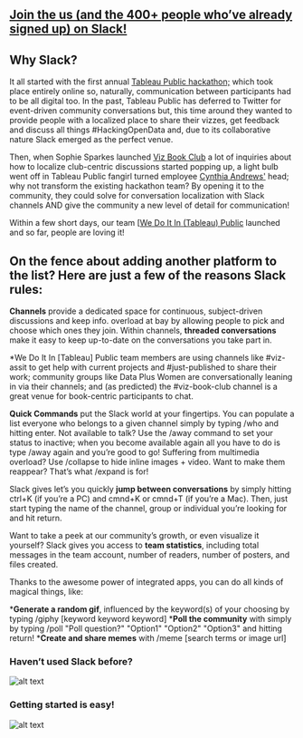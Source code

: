 ## [Join the us (and the 400+ people who’ve already signed up) on Slack!](https://join.slack.com/doitinpublic/shared_invite/MTc0NTQ5NDkyMDAwLTE0OTMyNTQwNTAtMjhlMzgwNDQ2Yw)

## Why Slack?

It all started with the first annual [Tableau Public hackathon;](https://public.tableau.com/en-us/s/blog/2017/02/tableau-public-open-data-visualization-hackathon-register-now) which took place entirely online so, naturally, communication between participants had to be all digital too. In the past, Tableau Public has deferred to Twitter for event-driven community conversations but, this time around they wanted to provide people with a localized place to share their vizzes, get feedback and discuss all things #HackingOpenData and, due to its collaborative nature Slack emerged as the perfect venue.

Then, when Sophie Sparkes launched [Viz Book Club](https://public.tableau.com/en-us/s/blog/2017/03/introducing-our-data-viz-book-club) a lot of inquiries about how to localize club-centric discussions started popping up, a light bulb went off in Tableau Public fangirl turned employee [Cynthia Andrews'](https://public.tableau.com/profile/the.real.cynthia.alice.andrews#!/) head; why not transform the existing hackathon team? By opening it to the community, they could solve for conversation localization with Slack channels AND give the community a new level of detail for communication!

Within a few short days, our team [[We Do It In (Tableau) Public](https://join.slack.com/doitinpublic/shared_invite/MTc0NTQ5NDkyMDAwLTE0OTMyNTQwNTAtMjhlMzgwNDQ2Yw) launched and so far, people are loving it!

## On the fence about adding another platform to the list? Here are just a few of the reasons Slack rules:

**Channels** provide a dedicated space for continuous, subject-driven discussions and keep info. overload at bay by allowing people to pick and choose which ones they join.
Within channels, **threaded conversations** make it easy to keep up-to-date on the conversations you take part in.

*We Do It In [Tableau] Public team members are using channels like #viz-assit to get help with current projects and #just-published to share their work; community groups like Data Plus Women are conversationally leaning in via their channels; and (as predicted) the #viz-book-club channel is a great venue for book-centric participants to chat.

**Quick Commands** put the Slack world at your fingertips. You can populate a list everyone who belongs to a given channel simply by typing /who and hitting enter. Not available to talk? Use the /away command to set your status to inactive; when you become available again all you have to do is type /away again and you’re good to go! Suffering from multimedia overload? Use /collapse to hide inline images + video. Want to make them reappear? That’s what /expand is for!

Slack gives let’s you quickly **jump between conversations** by simply hitting ctrl+K (if you’re a PC) and cmnd+K or cmnd+T (if you’re a Mac). Then, just start typing the name of the channel, group or individual you’re looking for and hit return.

Want to take a peek at our community’s growth, or even visualize it yourself? Slack gives you access to **team statistics**, including total messages in the team account, number of readers, number of posters, and files created.

Thanks to the awesome power of integrated apps, you can do all kinds of magical things, like:

***Generate a random gif**, influenced by the keyword(s) of your choosing by typing /giphy [keyword keyword keyword]
***Poll the community** with simply by typing /poll "Poll question?" "Option1" "Option2" "Option3" and hitting return!
***Create and share memes** with /meme [search terms or image url]

### Haven’t used Slack before?
![alt text](https://drive.google.com/uc?id=0BymaV1_sEeUgUDFlU3lZZXJZRzg)

### Getting started is easy!
![alt text](https://drive.google.com/uc?id=0BymaV1_sEeUgeWNSY1pmMzA0cGs)
